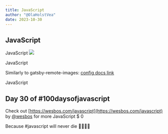 ```yaml
---
title: JavaScript
author: "@OlaHolstVea"
date: 2023-10-30
---
```


## JavaScript

JavaScript
![](https://pbs.twimg.com/media/F7Q3qhsWEAAKSaY?format=jpg&name=900x900)

JavaScript

Similarly to gatsby-remote-images: [config docs link](https://github.com/graysonhicks/gatsby-plugin-remote-images#example-config-with-optional-options)

JavaScript


## Day 30 of #100daysofjavascript

Check out [https://wesbos.com/javascript](https://wesbos.com/javascript) by
[@wesbos](https://twitter.com/wesbos)
 for more JavaScript
$ 0

Because #javascript will never die 💪🥳🏴‍☠️
